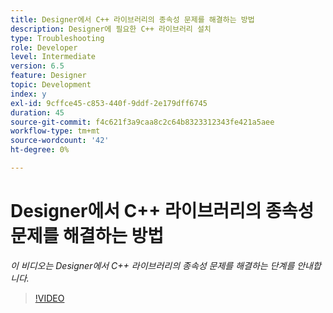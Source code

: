 ```yaml
---
title: Designer에서 C++ 라이브러리의 종속성 문제를 해결하는 방법
description: Designer에 필요한 C++ 라이브러리 설치
type: Troubleshooting
role: Developer
level: Intermediate
version: 6.5
feature: Designer
topic: Development
index: y
exl-id: 9cffce45-c853-440f-9ddf-2e179dff6745
duration: 45
source-git-commit: f4c621f3a9caa8c2c64b8323312343fe421a5aee
workflow-type: tm+mt
source-wordcount: '42'
ht-degree: 0%

---
```


# Designer에서 C++ 라이브러리의 종속성 문제를 해결하는 방법

*이 비디오는 Designer에서 C++ 라이브러리의 종속성 문제를 해결하는 단계를 안내합니다.*

>[!VIDEO](https://video.tv.adobe.com/v/335576?quality=12&learn=on)
